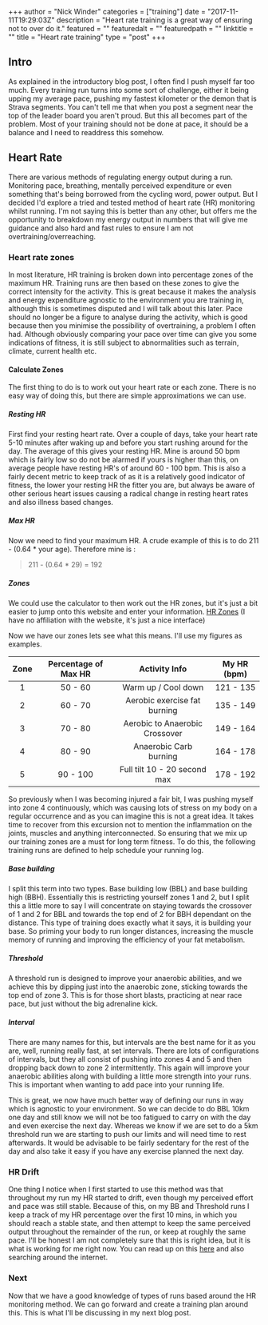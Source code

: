 +++
author = "Nick Winder"
categories = ["training"]
date = "2017-11-11T19:29:03Z"
description = "Heart rate training is a great way of ensuring not to over do it."
featured = ""
featuredalt = ""
featuredpath = ""
linktitle = ""
title = "Heart rate training"
type = "post"
+++
## Intro 
As explained in the introductory blog post, I often find I push myself far too much. Every training run turns into some sort of challenge, either it being upping my average pace, pushing my fastest kilometer or the demon that is Strava segments. You can't tell me that when you post a segment near the top of the leader board you aren't proud. But this all becomes part of the problem. Most of your training should not be done at pace, it should be a balance and I need to readdress this somehow. 

## Heart Rate
There are various methods of regulating energy output during a run. Monitoring pace, breathing, mentally perceived expenditure or even something that's being borrowed from the cycling word, power output.  But I decided I'd explore a tried and tested method of heart rate (HR) monitoring whilst running. I'm not saying this is better than any other, but offers me the opportunity to breakdown my energy output in numbers that will give me guidance and also hard and fast rules to ensure I am not overtraining/overreaching. 

### Heart rate zones
In most literature, HR training is broken down into percentage zones of the maximum HR. Training runs are then based on these zones to give the correct intensity for the activity. This is great because it makes the analysis and energy expenditure agnostic to the environment you are training in, although this is sometimes disputed and I will talk about this later. Pace should no longer be a figure to analyse during the activity, which is good because then you minimise the possibility of overtraining, a problem I often had.  Although obviously comparing your pace over time can give you some indications of fitness, it is still subject to abnormalities such as terrain, climate, current health etc. 

#### Calculate Zones
The first thing to do is to work out your heart rate or each zone. There is no easy way of doing this, but there are simple approximations we can use. 

##### Resting HR
First find your resting heart rate. Over a couple of days, take your heart rate 5-10 minutes after waking up and before you start rushing around for the day. The average of this gives your resting HR. Mine is around 50 bpm which is fairly low so do not be alarmed if yours is higher than this, on average people have resting HR's of around 60 - 100 bpm. This is also a fairly decent metric to keep track of as it is a relatively good indicator of fitness, the lower your resting HR the fitter you are, but always be aware of other serious heart issues causing a radical change in resting heart rates and also illness based changes.

##### Max HR
Now we need to find your maximum HR. A crude example of this is to do 211 - (0.64 * your age). Therefore mine is :

> 211 - (0.64 * 29) = 192

##### Zones
We could use the calculator to then work out the HR zones, but it's just a bit easier to jump onto this website and enter your information. [HR Zones] (I have no affiliation with the website, it's just a nice interface)

Now we have our zones lets see what this means. I'll use my figures as examples.

| Zone | Percentage of Max HR | Activity Info                  | My HR (bpm) |
| :--: |:--------------------:| :----------------------------: | :--------: |
| 1    | 50 - 60              | Warm up / Cool down            | 121 - 135  |
| 2    | 60 - 70              | Aerobic exercise fat burning   | 135 - 149  |
| 3    | 70 - 80              | Aerobic to Anaerobic Crossover | 149 - 164  |
| 4    | 80 - 90              | Anaerobic Carb burning         | 164 - 178  |
| 5    | 90 - 100             | Full tilt 10 - 20 second max   | 178 - 192  |

So previously when I was becoming injured a fair bit, I was pushing myself into zone 4 continuously, which was causing lots of stress on my body on a regular occurrence and as you can imagine this is not a great idea. It takes time to recover from this excursion not to mention the inflammation on the joints, muscles and anything interconnected. So ensuring that we mix up our training zones are a must for long term fitness. To do this, the following training runs are defined to help schedule your running log. 

##### Base building
I split this term into two types. Base building low (BBL) and base building high (BBH). Essentially this is restricting yourself zones 1 and 2, but I split this a little more to say I will concentrate on staying towards the crossover of 1 and 2 for BBL and towards the top end of 2 for BBH dependant on the distance. This type of training does exactly what it says, it is building your base. So priming your body to run longer distances, increasing the muscle memory of running and improving the efficiency of your fat metabolism.
 
##### Threshold
A threshold run is designed to improve your anaerobic abilities, and we achieve this by dipping just into the anaerobic zone,  sticking towards the top end of zone 3. This is for those short blasts, practicing at near race pace, but just without the big adrenaline kick.

##### Interval
There are many names for this, but intervals are the best name for it as you are, well, running really fast, at set intervals. There are lots of configurations of intervals, but they all consist of pushing into zones 4 and 5 and then dropping back down to zone 2 intermittently.  This again will improve your anaerobic abilities along with building a little more strength into your runs. This is important when wanting to add pace into your running life. 

This is great, we now have much better way of defining our runs in way which is agnostic to your environment. So we can decide to do BBL 10km one day and still know we will not be too fatigued to carry on with the day and even exercise the next day. Whereas we know if we are set to do a 5km threshold run we are starting to push our limits and will need time to rest afterwards. It would be advisable to be fairly sedentary for the rest of the day and also take it easy if you have any exercise planned the next day.

### HR Drift
One thing I notice when I first started to use this method was that throughout my run my HR started to drift, even though my perceived effort and pace was still stable. Because of this, on my BB and Threshold runs I keep a track of my HR percentage over the first 10 mins, in which you should reach a stable state, and then attempt to keep the same perceived output throughout the remainder of the run, or keep at roughly the same pace. I'll be honest I am not completely sure that this is right idea, but it is what is working for me right now. You can read up on this [here][Cardiac Drift] and also searching around the internet. 

### Next
Now that we have a good knowledge of types of runs based around the HR monitoring method. We can go forward and create a training plan around this. This is what I'll be discussing in my next blog post. 

[HR Zones]: https://www.mioglobal.com/en-uk/calculate-heart-rate-zones.htm
[Cardiac Drift]: http://running.competitor.com/2014/05/training/the-effect-of-cardiac-drift-on-heart-rate-training_48317/2

